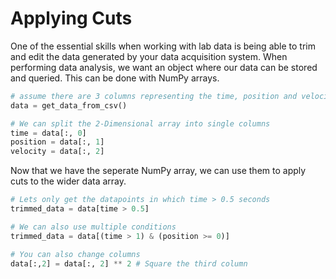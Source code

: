 # Applying Cuts

One of the essential skills when working with lab data is being able to trim and edit the data generated by your data acquisition system.
When performing data analysis, we want an object where our data can be stored and queried. This can be done with NumPy arrays.
``` python
# assume there are 3 columns representing the time, position and velocity of a particle
data = get_data_from_csv() 

# We can split the 2-Dimensional array into single columns
time = data[:, 0]
position = data[:, 1]
velocity = data[:, 2]
```

Now that we have the seperate NumPy array, we can use them to apply cuts to the wider data array.
``` python
# Lets only get the datapoints in which time > 0.5 seconds
trimmed_data = data[time > 0.5]

# We can also use multiple conditions
trimmed_data = data[(time > 1) & (position >= 0)]

# You can also change columns
data[:,2] = data[:, 2] ** 2 # Square the third column
```
